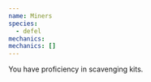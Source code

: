 ```yaml
---
name: Miners
species:
  - defel
mechanics:
mechanics: []
---
```

You have proficiency in scavenging kits.
